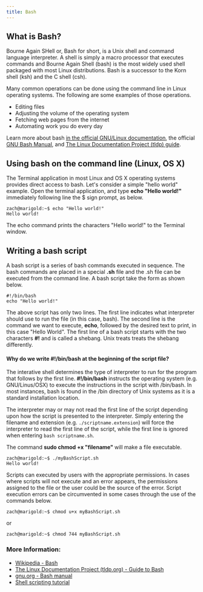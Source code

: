 ```yaml
---
title: Bash
---
```


## What is Bash?

Bourne Again SHell or, <a>Bash</a> for short, is a Unix shell and command language interpreter.  A shell is simply a macro processor that executes commands and Bourne Again Shell (bash) is the most widely used shell packaged with most Linux distributions.  Bash is a successor to the Korn shell (ksh) and the C shell (csh).

Many common operations can be done using the command line in Linux operating systems. The following are some examples of those operations.
* Editing files
* Adjusting the volume of the operating system
* Fetching web pages from the internet
* Automating work you do every day

Learn more about bash <a href="https://www.gnu.org/software/bash/">in the official GNU/Linux documentation</a>, the official <a href="https://www.gnu.org/software/bash/manual/html_node/index.html#SEC_Contents">GNU Bash Manual</a>, and <a href="http://tldp.org/HOWTO/Bash-Prog-Intro-HOWTO.html#toc10">The Linux Documentation Project (tldp) guide</a>.


## Using bash on the command line (Linux, OS X)

The Terminal application in most Linux and OS X operating systems provides direct access to bash.  Let's consider a simple "hello world" example. Open the terminal application, and type <strong>echo "Hello world!"</strong> immediately following line the $ sign prompt, as below.

```
zach@marigold:~$ echo "Hello world!"
Hello world!
```

The echo command prints the characters "Hello world!" to the Terminal window.  


## Writing a bash script 

A bash script is a series of bash commands executed in sequence.  The bash commands are placed in a special <strong>.sh</strong> file and the .sh file can be executed from the command line. A bash script take the form as shown below.

```
#!/bin/bash
echo "Hello world!"
```
The above script has only two lines. The first line indicates what interpreter should use to run the file (in this case, bash). The second line is the command we want to execute, <strong>echo</strong>, followed by the desired text to print, in this case "Hello World".  The first line of a bash script starts with the two characters <strong>#!</strong> and is called a shebang. Unix treats treats the shebang differently. 

#### Why do we write #!/bin/bash at the beginning of the script file? 
The interative shell determines the type of interpreter to run for the program that follows by the first line.  <strong>#!/bin/bash</strong> instructs the operating system (e.g. GNU/Linus/OSX) to execute the instructions in the script with /bin/bash.  In most instances, bash is found in the /bin directory of Unix systems as it is a standard installation location.   

The interpreter may or may not read the first line of the script depending upon how the script is presented to the interpreter.  Simply entering the filename and extension (e.g. `./scriptname.extension`) will force the interpreter to read the first line of the script, while the first line is ignored when entering `bash scriptname.sh`. 

The command <strong> sudo chmod +x "filename" </strong> will make a file executable.

```
zach@marigold:~$ ./myBashScript.sh
Hello world!
```

Scripts can executed by users with the appropriate permissions.  In cases where scripts will not execute and an error appears,  the permissions assigned to the file or the user could be the source of the error.  Script execution errors can be circumvented in some cases through the use of the commands below.
```
zach@marigold:~$ chmod u+x myBashScript.sh
````
or
```
zach@marigold:~$ chmod 744 myBashScript.sh
````

### More Information:

* [Wikipedia - Bash](https://en.wikipedia.org/wiki/Bash_(Unix_shell))
* [The Linux Documentation Project (tldp.org) - Guide to Bash](http://tldp.org/HOWTO/Bash-Prog-Intro-HOWTO.html#toc2)
* [gnu.org - Bash manual](https://www.gnu.org/software/bash/manual/html_node/index.html#SEC_Contents)
* [Shell scripting tutorial](https://www.shellscript.sh/)
